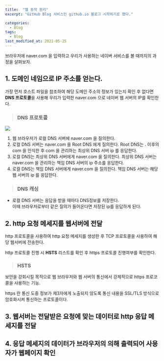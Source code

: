 ```yaml
---
title:  "웹 동작 원리"
excerpt: "GitHub Blog 서비스인 github.io 블로그 시작하기로 했다."

categories:
  - Blog
tags:
  - Blog
last_modified_at: 2021-05-25
---
```


브라우저에 naver.com 을 입력하고 우리가 사용하는 네이버 서비스를 볼 때까지의 과정을 살펴보자.

## 1. 도메인 네임으로 IP 주소를 얻는다.

가장 먼저 호스트 파일을 참조하여 해당 도메인 주소의 정보가 있는지 확인 후 없다면  
**DNS 프로토콜**을 사용해 우리가 입력한 naver.com 으로 네이버 웹 서버의 IP를 확인한다. 

> ### DNS 프로토콜

![](https://user-images.githubusercontent.com/71869837/119443504-afdfef80-bd64-11eb-9cf2-aefaf8a1876b.png)

1. 웹 브라우저가 로컬 DNS 서버에 naver.com 을 질의한다.
1. 로컬 DNS 서버는 naver.com 을 Root DNS 에게 질의한다. Root DNS는 . 이후의 com 을 인식한 후 com 을 관리하는 최상위 DNS 서버 ip 를 응답한다.
1. 로컬 DNS는 최상위 DNS 서버에게 naver.com 을 질의한다. 최상위 DNS 서버는 naver.com 을 관리하는 책임 DNS 서버의 ip 주소를 응답한다.
1. 로컬 DNS는 책임 DNS 서버에게 naver.com 을 질의한다. 책임 DNS 서버는 해당 웹 서버의 ip 를 응답한다.

> ### DNS 캐싱

- 로컬 DNS 서버는 응답을 받을 때마다 DNS정보를 저장한다.  
이때 브라우저로부터 같은 질의가 들어온다면 저장된 ip를 응답하게 된다.

## 2. http 요청 메세지를 웹서버에 전달 

http 프로토콜을 사용하여 http 요청 메세지를 생성한 후 TCP 프로토콜을 사용하여 해당 웹서버에 전송한다.

http 프로토콜 진행 시 **HSTS** 리스트를 확인 후 https 프로토콜 진행여부를 확인한다.

> ### HSTS

보안을 강회시킬 목적으로 웹 브라우저와 웹 서버의 통신에서 강제적으로 https 프로코콜을 사용하는 기능.

https 란 통신 도중 정보가 제3자에게 노출되지 않도록 통신 내용을 SSL/TLS 방식으로 암호화시켜 통신하는 프로토콜이다.

## 3. 웹서버는 전달받은 요청에 맞는 데이터로 http 응답 메세지를 전달

## 4. 응답 메세지의 데이터가 브라우저의 의해 출력되어 사용자가 웹페이지 확인